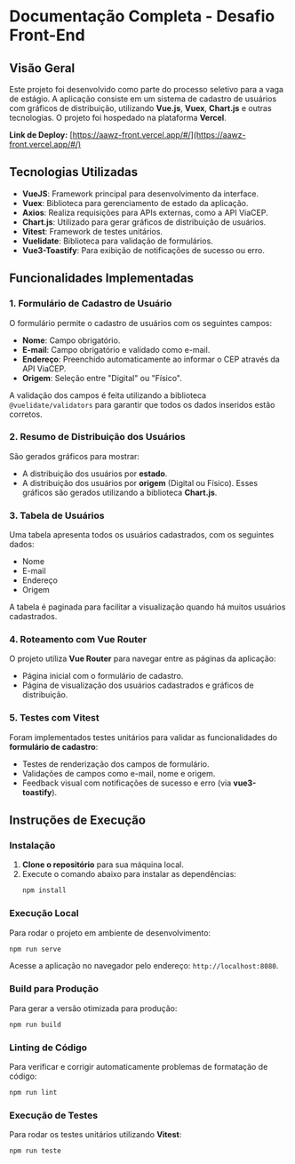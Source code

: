 # Documentação Completa - Desafio Front-End

## Visão Geral
Este projeto foi desenvolvido como parte do processo seletivo para a vaga de estágio. A aplicação consiste em um sistema de cadastro de usuários com gráficos de distribuição, utilizando **Vue.js**, **Vuex**, **Chart.js** e outras tecnologias. O projeto foi hospedado na plataforma **Vercel**.

**Link de Deploy:** [https://aawz-front.vercel.app/#/](https://aawz-front.vercel.app/#/)

## Tecnologias Utilizadas
- **VueJS**: Framework principal para desenvolvimento da interface.
- **Vuex**: Biblioteca para gerenciamento de estado da aplicação.
- **Axios**: Realiza requisições para APIs externas, como a API ViaCEP.
- **Chart.js**: Utilizado para gerar gráficos de distribuição de usuários.
- **Vitest**: Framework de testes unitários.
- **Vuelidate**: Biblioteca para validação de formulários.
- **Vue3-Toastify**: Para exibição de notificações de sucesso ou erro.

## Funcionalidades Implementadas
### 1. Formulário de Cadastro de Usuário
O formulário permite o cadastro de usuários com os seguintes campos:
- **Nome**: Campo obrigatório.
- **E-mail**: Campo obrigatório e validado como e-mail.
- **Endereço**: Preenchido automaticamente ao informar o CEP através da API ViaCEP.
- **Origem**: Seleção entre "Digital" ou "Físico".

A validação dos campos é feita utilizando a biblioteca `@vuelidate/validators` para garantir que todos os dados inseridos estão corretos.

### 2. Resumo de Distribuição dos Usuários
São gerados gráficos para mostrar:
- A distribuição dos usuários por **estado**.
- A distribuição dos usuários por **origem** (Digital ou Físico).
Esses gráficos são gerados utilizando a biblioteca **Chart.js**.

### 3. Tabela de Usuários
Uma tabela apresenta todos os usuários cadastrados, com os seguintes dados:
- Nome
- E-mail
- Endereço
- Origem

A tabela é paginada para facilitar a visualização quando há muitos usuários cadastrados.

### 4. Roteamento com Vue Router
O projeto utiliza **Vue Router** para navegar entre as páginas da aplicação:
- Página inicial com o formulário de cadastro.
- Página de visualização dos usuários cadastrados e gráficos de distribuição.

### 5. Testes com Vitest
Foram implementados testes unitários para validar as funcionalidades do **formulário de cadastro**:
- Testes de renderização dos campos de formulário.
- Validações de campos como e-mail, nome e origem.
- Feedback visual com notificações de sucesso e erro (via **vue3-toastify**).

## Instruções de Execução

### Instalação
1. **Clone o repositório** para sua máquina local.
2. Execute o comando abaixo para instalar as dependências:
   ```bash
   npm install
   ```

### Execução Local
Para rodar o projeto em ambiente de desenvolvimento:
```bash
npm run serve
```

Acesse a aplicação no navegador pelo endereço: `http://localhost:8080`.

### Build para Produção
Para gerar a versão otimizada para produção:
```bash
npm run build
```

### Linting de Código
Para verificar e corrigir automaticamente problemas de formatação de código:
```bash
npm run lint
```

### Execução de Testes
Para rodar os testes unitários utilizando **Vitest**:
```bash
npm run teste
```


